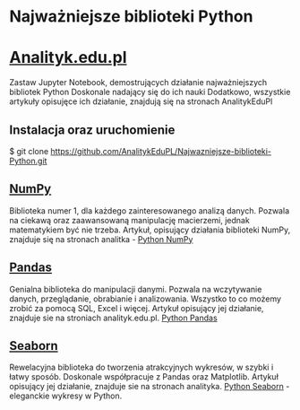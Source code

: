 # Najważniejsze biblioteki Python
# [Analityk.edu.pl](https://analityk.edu.pl/)


Zastaw Jupyter Notebook, demostrujących działanie najważniejszych bibliotek Python
Doskonale nadający się do ich nauki 
Dodatkowo, wszystkie artykuły opisujęce ich działanie, znajdują się na stronach AnalitykEduPl


## Instalacja oraz uruchomienie

$ git clone https://github.com/AnalitykEduPL/Najwazniejsze-biblioteki-Python.git


## [NumPy](https://analityk.edu.pl/python-numpy/)

Biblioteka numer 1, dla każdego zainteresowanego analizą danych. Pozwala na ciekawą oraz zaawansowaną manipulację macierzemi, jednak matematykiem być nie trzeba. Artykuł, opisujący działania biblioteki NumPy, znajduje się na stronach analitka - [Python NumPy](https://analityk.edu.pl/python-numpy/)

## [Pandas](http://analityk.edu.pl/python-pandas/)

Genialna biblioteka do manipulacji danymi. Pozwala na wczytywanie danych, przeglądanie, obrabianie i analizowania. Wszystko to co możemy zrobić za pomocą SQL, Excel i więcej. Artykuł opisujący jej działanie, znajduje sie na stroniach analityk.edu.pl. [Python Pandas](http://analityk.edu.pl/python-pandas/)

## [Seaborn](http://analityk.edu.pl/seaborn-eleganckie-wykresy-w-python/)

Rewelacyjna biblioteka do tworzenia atrakcyjnych wykresów, w szybki i łatwy sposób. Doskonale współpracuje z Pandas oraz Matplotlib. Artykuł opisujący jej działanie, znajduje sie na stronach analityka. [Python Seaborn](http://analityk.edu.pl/seaborn-eleganckie-wykresy-w-python/) - eleganckie wykresy w Python.

